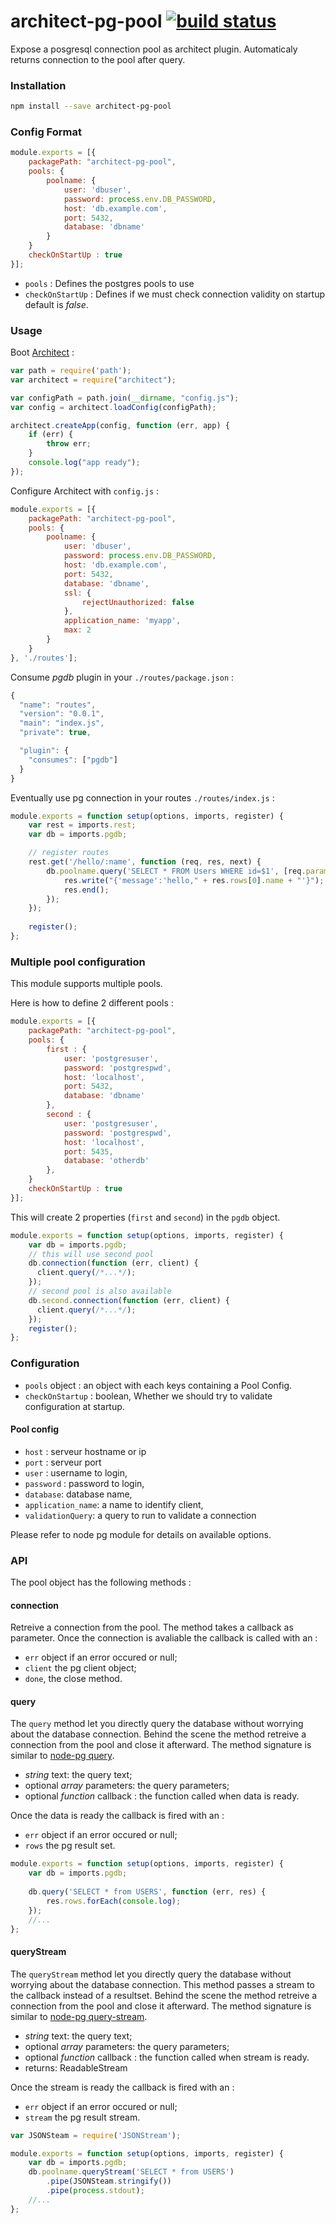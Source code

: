architect-pg-pool [![build status](https://secure.travis-ci.org/bimedia-fr/architect-pg-pool.png)](https://travis-ci.org/bimedia-fr/architect-pg-pool)
=================

Expose a posgresql connection pool as architect plugin. Automaticaly returns connection to the pool after query.

### Installation

```sh
npm install --save architect-pg-pool
```

### Config Format
```js
module.exports = [{
    packagePath: "architect-pg-pool",
    pools: {
        poolname: {
            user: 'dbuser',
            password: process.env.DB_PASSWORD,
            host: 'db.example.com',
            port: 5432,
            database: 'dbname'
        }
    }
    checkOnStartUp : true
}];
```
* `pools` :  Defines the postgres pools to use
* `checkOnStartUp` : Defines if we must check connection validity on startup default is *false*.


### Usage

Boot [Architect](https://github.com/c9/architect) :

```js
var path = require('path');
var architect = require("architect");

var configPath = path.join(__dirname, "config.js");
var config = architect.loadConfig(configPath);

architect.createApp(config, function (err, app) {
    if (err) {
        throw err;
    }
    console.log("app ready");
});
```

Configure Architect with `config.js` :

```js
module.exports = [{
    packagePath: "architect-pg-pool",
    pools: {
        poolname: {
            user: 'dbuser',
            password: process.env.DB_PASSWORD,
            host: 'db.example.com',
            port: 5432,
            database: 'dbname',
            ssl: {
                rejectUnauthorized: false
            },
            application_name: 'myapp',
            max: 2
        }
    }
}, './routes'];
```

Consume *pgdb* plugin in your `./routes/package.json` :

```js
{
  "name": "routes",
  "version": "0.0.1",
  "main": "index.js",
  "private": true,

  "plugin": {
    "consumes": ["pgdb"]
  }
}
```
Eventually use pg connection in your routes `./routes/index.js` :

```js
module.exports = function setup(options, imports, register) {
    var rest = imports.rest;
    var db = imports.pgdb;

    // register routes 
    rest.get('/hello/:name', function (req, res, next) {
        db.poolname.query('SELECT * FROM Users WHERE id=$1', [req.params.name], function(err, res){
            res.write("{'message':'hello," + res.rows[0].name + "'}");
            res.end();
        });
    });
    
    register();
};
```
### Multiple pool configuration
This module supports multiple pools.

Here is how to define 2 different pools :
```js
module.exports = [{
    packagePath: "architect-pg-pool",
    pools: {
        first : {
            user: 'postgresuser',
            password: 'postgrespwd',
            host: 'localhost',
            port: 5432,
            database: 'dbname'
        },
        second : {
            user: 'postgresuser',
            password: 'postgrespwd',
            host: 'localhost',
            port: 5435,
            database: 'otherdb'
        },
    }
    checkOnStartUp : true
}];
```

This will create 2 properties (`first` and `second`) in the `pgdb` object.
```js
module.exports = function setup(options, imports, register) {
    var db = imports.pgdb;
    // this will use second pool
    db.connection(function (err, client) {
      client.query(/*...*/);
    });
    // second pool is also available
    db.second.connection(function (err, client) {
      client.query(/*...*/);
    });
    register();
};
```
### Configuration

* `pools` object : an object with each keys containing a Pool Config. 
* `checkOnStartup` : boolean, Whether we should try to validate configuration at startup.


#### Pool config

 * `host` : serveur hostname or ip
 * `port` : serveur port
 * `user` : username to login,
 * `password` : password to login,
 * `database`: database name,
 * `application_name`: a name to identify client,
 * `validationQuery`: a query to run to validate a connection

Please refer to node pg module for details on available options.

### API
The pool object has the following methods :

#### connection
Retreive a connection from the pool. The method takes a callback as parameter. Once the connection is avaliable the callback is called with an :

* `err` object if an error occured or null;
* `client` the pg client object;
* `done`, the close method.

#### query
The `query` method let you directly query the database without worrying about the database connection. Behind the scene the method retreive a connection from the pool and close it afterward. The method signature is similar to [node-pg query](https://github.com/brianc/node-postgres/wiki/Client#simple-queries).
* _string_ text: the query text;
* optional _array_ parameters: the query parameters;
* optional _function_ callback : the function called when data is ready.

Once the data is ready the callback is fired with an :

* `err` object if an error occured or null;
* `rows` the pg result set.

```js
module.exports = function setup(options, imports, register) {
    var db = imports.pgdb;
    
    db.query('SELECT * from USERS', function (err, res) {
        res.rows.forEach(console.log);
    });
    //...
};
```

#### queryStream
The `queryStream` method let you directly query the database without worrying about the database connection. This method passes a stream to the callback instead of a resultset. Behind the scene the method retreive a connection from the pool and close it afterward. The method signature is similar to [node-pg query-stream](https://github.com/brianc/node-pg-query-stream#pg-query-stream).
* _string_ text: the query text;
* optional _array_ parameters: the query parameters;
* optional _function_ callback : the function called when stream is ready.
* returns: ReadableStream

Once the stream is ready the callback is fired with an :

* `err` object if an error occured or null;
* `stream` the pg  result stream.

```js
var JSONSteam = require('JSONStream');

module.exports = function setup(options, imports, register) {
    var db = imports.pgdb;
    db.poolname.queryStream('SELECT * from USERS')
        .pipe(JSONSteam.stringify())
        .pipe(process.stdout);
    //...
};
```
